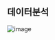 ## 데이터분석



![image](https://user-images.githubusercontent.com/74644453/165444778-e76460e5-bc7a-4589-8222-68a4cea84045.png)


